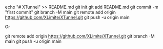 echo "# XTunnel" >> README.md
git init
git add README.md
git commit -m "first commit"
git branch -M main
git remote add origin https://github.com/XLimite/XTunnel.git
git push -u origin main

Or

git remote add origin https://github.com/XLimite/XTunnel.git
git branch -M main
git push -u origin main

